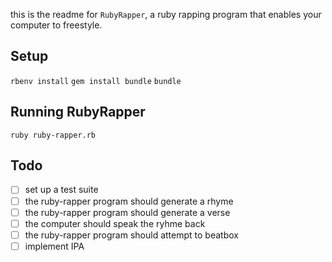 this is the readme for `RubyRapper`, a ruby rapping program that enables your computer to freestyle.

## Setup

`rbenv install`
`gem install bundle`
`bundle`

## Running RubyRapper

`ruby ruby-rapper.rb`

## Todo
- [ ] set up a test suite
- [ ] the ruby-rapper program should generate a rhyme
- [ ] the ruby-rapper program should generate a verse
- [ ] the computer should speak the ryhme back
- [ ] the ruby-rapper program should attempt to beatbox
- [ ] implement IPA
